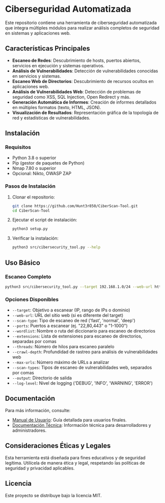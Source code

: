 # Ciberseguridad Automatizada

Este repositorio contiene una herramienta de ciberseguridad automatizada que integra múltiples módulos para realizar análisis completos de seguridad en sistemas y aplicaciones web.

## Características Principales

- **Escaneo de Redes**: Descubrimiento de hosts, puertos abiertos, servicios en ejecución y sistemas operativos.
- **Análisis de Vulnerabilidades**: Detección de vulnerabilidades conocidas en servicios y sistemas.
- **Escaneo Web de Directorios**: Descubrimiento de recursos ocultos en aplicaciones web.
- **Análisis de Vulnerabilidades Web**: Detección de problemas de seguridad como XSS, SQL Injection, Open Redirect y más.
- **Generación Automática de Informes**: Creación de informes detallados en múltiples formatos (texto, HTML, JSON).
- **Visualización de Resultados**: Representación gráfica de la topología de red y estadísticas de vulnerabilidades.

## Instalación

### Requisitos

- Python 3.8 o superior
- Pip (gestor de paquetes de Python)
- Nmap 7.80 o superior
- Opcional: Nikto, OWASP ZAP

### Pasos de Instalación

1. Clonar el repositorio:
   ```bash
   git clone https://github.com/Hunt3r850/CiberScan-Tool.git
   cd CiberScan-Tool
   ```

2. Ejecutar el script de instalación:
   ```bash
   python3 setup.py
   ```

3. Verificar la instalación:
   ```bash
   python3 src/cibersecurity_tool.py --help
   ```

## Uso Básico

### Escaneo Completo

```bash
python3 src/cibersecurity_tool.py --target 192.168.1.0/24 --web-url http://ejemplo.com --scan-type normal --output ./resultados
```

### Opciones Disponibles

- `--target`: Objetivo a escanear (IP, rango de IPs o dominio)
- `--web-url`: URL del sitio web (si es diferente del target)
- `--scan-type`: Tipo de escaneo de red ('fast', 'normal', 'deep')
- `--ports`: Puertos a escanear (ej. "22,80,443" o "1-1000")
- `--wordlist`: Nombre o ruta del diccionario para escaneo de directorios
- `--extensions`: Lista de extensiones para escaneo de directorios, separadas por comas
- `--threads`: Número de hilos para escaneo paralelo
- `--crawl-depth`: Profundidad de rastreo para análisis de vulnerabilidades web
- `--max-urls`: Número máximo de URLs a analizar
- `--scan-types`: Tipos de escaneo de vulnerabilidades web, separados por comas
- `--output`: Directorio de salida
- `--log-level`: Nivel de logging ('DEBUG', 'INFO', 'WARNING', 'ERROR')

## Documentación

Para más información, consulte:

- [Manual de Usuario](manual_de_usuario.md): Guía detallada para usuarios finales.
- [Documentación Técnica](docs/documentación_técnica.md): Información técnica para desarrolladores y administradores.

## Consideraciones Éticas y Legales

Esta herramienta está diseñada para fines educativos y de seguridad legítima. Utilícela de manera ética y legal, respetando las políticas de seguridad y privacidad aplicables.

## Licencia

Este proyecto se distribuye bajo la licencia MIT.
